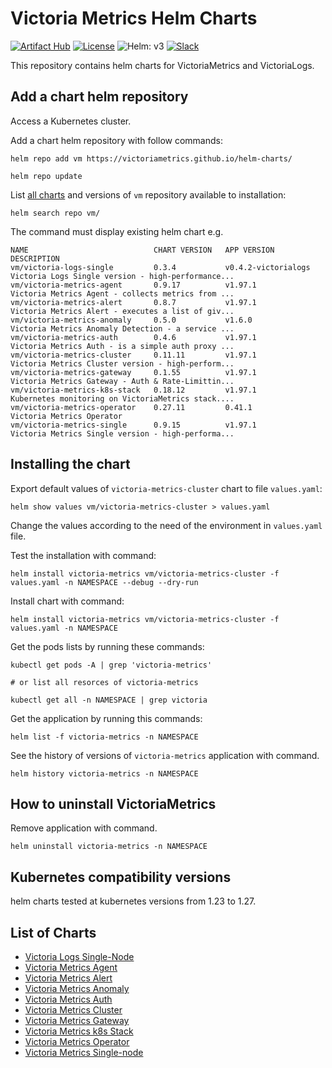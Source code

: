 # Victoria Metrics Helm Charts

[![Artifact Hub](https://img.shields.io/endpoint?url=https://artifacthub.io/badge/repository/victoriametrics)](https://artifacthub.io/packages/search?repo=victoriametrics&verified_publisher=true)
[![License](https://img.shields.io/github/license/VictoriaMetrics/VictoriaMetrics.svg)](https://github.com/VictoriaMetrics/helm-charts/blob/master/LICENSE)
![Helm: v3](https://img.shields.io/static/v1?label=Helm&message=v3&color=informational&logo=helm)
[![Slack](https://img.shields.io/badge/join%20slack-%23victoriametrics-brightgreen.svg)](https://slack.victoriametrics.com/)

This repository contains helm charts for VictoriaMetrics and VictoriaLogs.

## Add a chart helm repository

Access a Kubernetes cluster.

Add a chart helm repository with follow commands:

```console
helm repo add vm https://victoriametrics.github.io/helm-charts/

helm repo update
```

List [all charts](#list-of-charts) and versions of `vm` repository available to installation:

```console
helm search repo vm/
```

The command must display existing helm chart e.g.

```shell
NAME                         	CHART VERSION	APP VERSION        	DESCRIPTION
vm/victoria-logs-single      	0.3.4        	v0.4.2-victorialogs	Victoria Logs Single version - high-performance...
vm/victoria-metrics-agent    	0.9.17       	v1.97.1            	Victoria Metrics Agent - collects metrics from ...
vm/victoria-metrics-alert    	0.8.7        	v1.97.1            	Victoria Metrics Alert - executes a list of giv...
vm/victoria-metrics-anomaly  	0.5.0        	v1.6.0             	Victoria Metrics Anomaly Detection - a service ...
vm/victoria-metrics-auth     	0.4.6       	v1.97.1            	Victoria Metrics Auth - is a simple auth proxy ...
vm/victoria-metrics-cluster  	0.11.11       	v1.97.1            	Victoria Metrics Cluster version - high-perform...
vm/victoria-metrics-gateway  	0.1.55       	v1.97.1            	Victoria Metrics Gateway - Auth & Rate-Limittin...
vm/victoria-metrics-k8s-stack	0.18.12       	v1.97.1            	Kubernetes monitoring on VictoriaMetrics stack....
vm/victoria-metrics-operator 	0.27.11       	0.41.1             	Victoria Metrics Operator
vm/victoria-metrics-single   	0.9.15       	v1.97.1            	Victoria Metrics Single version - high-performa...
```

## Installing the chart

Export default values of ``victoria-metrics-cluster`` chart to file ``values.yaml``:

```console
helm show values vm/victoria-metrics-cluster > values.yaml
```

Change the values according to the need of the environment in ``values.yaml`` file.

Test the installation with command:

```console
helm install victoria-metrics vm/victoria-metrics-cluster -f values.yaml -n NAMESPACE --debug --dry-run
```

Install chart with command:

```console
helm install victoria-metrics vm/victoria-metrics-cluster -f values.yaml -n NAMESPACE
```

Get the pods lists by running these commands:

```console
kubectl get pods -A | grep 'victoria-metrics'

# or list all resorces of victoria-metrics

kubectl get all -n NAMESPACE | grep victoria
```

Get the application by running this commands:

```console
helm list -f victoria-metrics -n NAMESPACE
```

See the history of versions of ``victoria-metrics`` application with command.

```console
helm history victoria-metrics -n NAMESPACE
```

## How to uninstall VictoriaMetrics

Remove application with command.

```console
helm uninstall victoria-metrics -n NAMESPACE
```

## Kubernetes compatibility versions

helm charts tested at kubernetes versions from 1.23 to 1.27.

## List of Charts

- [Victoria Logs Single-Node](./charts/victoria-logs-single)
- [Victoria Metrics Agent](./charts/victoria-metrics-agent)
- [Victoria Metrics Alert](./charts/victoria-metrics-alert)
- [Victoria Metrics Anomaly](./charts/victoria-metrics-anomaly)
- [Victoria Metrics Auth](./charts/victoria-metrics-auth)
- [Victoria Metrics Cluster](./charts/victoria-metrics-cluster)
- [Victoria Metrics Gateway](./charts/victoria-metrics-gateway)
- [Victoria Metrics k8s Stack](./charts/victoria-metrics-k8s-stack)
- [Victoria Metrics Operator](./charts/victoria-metrics-operator)
- [Victoria Metrics Single-node](./charts/victoria-metrics-single)

